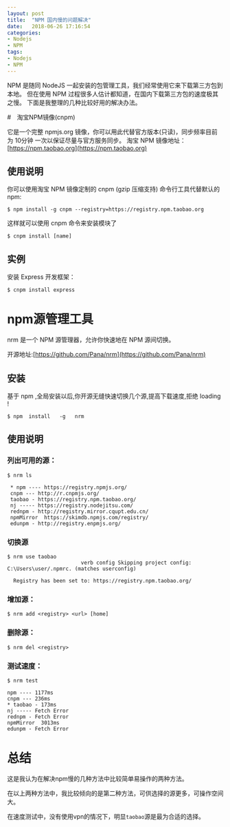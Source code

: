```yaml
---
layout: post
title:  "NPM 国内慢的问题解决"
date:   2018-06-26 17:16:54
categories:
- Nodejs
- NPM
tags:
- Nodejs
- NPM
---
```



NPM 是随同 NodeJS 一起安装的包管理工具，我们经常使用它来下载第三方包到本地。
但在使用 NPM 过程很多人估计都知道，在国内下载第三方包的速度极其之慢。
下面是我整理的几种比较好用的解决办法。







#　淘宝NPM镜像(cnpm)

它是一个完整 npmjs.org 镜像，你可以用此代替官方版本(只读)，同步频率目前为 10分钟 一次以保证尽量与官方服务同步。
淘宝 NPM 镜像地址：[https://npm.taobao.org](https://npm.taobao.org)

## 使用说明

你可以使用淘宝 NPM 镜像定制的 cnpm (gzip 压缩支持) 命令行工具代替默认的 npm:

```
$ npm install -g cnpm --registry=https://registry.npm.taobao.org
```

这样就可以使用 cnpm 命令来安装模块了

```
$ cnpm install [name]
```

## 实例

安装 Express 开发框架：

```
$ cnpm install express
```

# npm源管理工具

nrm 是一个 NPM 源管理器，允许你快速地在 NPM 源间切换。

开源地址:[https://github.com/Pana/nrm](https://github.com/Pana/nrm)

## 安装

基于 npm ,全局安装以后,你开源无缝快速切换几个源,提高下载速度,拒绝 loading !

```
$ npm  install   -g   nrm
```

## 使用说明

### 列出可用的源：

```
$ nrm ls

 * npm ---- https://registry.npmjs.org/
 cnpm --- http://r.cnpmjs.org/
 taobao - https://registry.npm.taobao.org/
 nj ----- https://registry.nodejitsu.com/
 rednpm - http://registry.mirror.cqupt.edu.cn/
 npmMirror  https://skimdb.npmjs.com/registry/
 edunpm - http://registry.enpmjs.org/
```

### 切换源

```
$ nrm use taobao
                        verb config Skipping project config: C:\Users\user/.npmrc. (matches userconfig)

  Registry has been set to: https://registry.npm.taobao.org/
```

### 增加源：

```
$ nrm add <registry> <url> [home]
```

### 删除源：

```
$ nrm del <registry>
```

### 测试速度：

```
$ nrm test

npm ---- 1177ms
cnpm --- 236ms
* taobao - 173ms
nj ----- Fetch Error
rednpm - Fetch Error
npmMirror  3013ms
edunpm - Fetch Error
```

# 总结

这是我认为在解决npm慢的几种方法中比较简单易操作的两种方法。

在以上两种方法中，我比较倾向的是第二种方法，可供选择的源更多，可操作空间大。

在速度测试中，没有使用vpn的情况下，明显`taobao`源是最为合适的选择。
